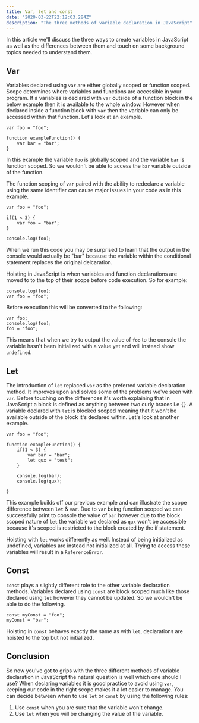 ```yaml
---
title: Var, let and const
date: "2020-03-22T22:12:03.284Z"
description: "The three methods of variable declaration in JavaScript"
---
```


In this article we'll discuss the three ways to create variables in JavaScript as well as the differences between
them and touch on some background topics needed to understand them.

## Var

Variables declared using `var` are either globally scoped or function scoped. Scope determines where variables and functions are accessible in your program. If a variables is declared with `var` outside of a function block in the below example then it is available to the whole window. However when declared inside a function block with `var`
then the variable can only be accessed within that function. Let's look at an example.

    var foo = "foo";

    function exampleFunction() {
        var bar = "bar";
    }

In this example the variable `foo` is globally scoped and the variable `bar` is function scoped. So we wouldn't be able to access the `bar` variable outside of the function.

The function scoping of `var` paired with the ability to redeclare a variable using the same identifier can cause major issues in your code as in this example.

    var foo = "foo";

    if(1 < 3) {
        var foo = "bar";
    }

    console.log(foo);

When we run this code you may be surprised to learn that the output in the console would actually be "bar" because the variable within the conditional statement replaces the original delcaration.

Hoisting in JavaScript is when variables and function declarations are moved to to the top of their scope before
code execution. So for example:

    console.log(foo);
    var foo = "foo";

Before execution this will be converted to the following:

    var foo;
    console.log(foo);
    foo = "foo";

This means that when we try to output the value of `foo` to the console the variable hasn't been initialized with a value yet and will instead show `undefined`.

## Let

The introduction of `let` replaced `var` as the preferred variable declaration method. It improves upon and solves some of the problems we've seen with `var`. Before touching on the differences it's worth explaining that in JavaScript a block is defined as anything between two curly braces i.e `{}`. A variable declared with `let` is blocked scoped meaning that it won't be available outside of the block it's declared within. Let's look at another example.

    var foo = "foo";

    function exampleFunction() {
        if(1 < 3) {
            var bar = "bar";
            let qux = "test";
        }

        console.log(bar);
        console.log(qux);

    }

This example builds off our previous example and can illustrate the scope difference between `let` & `var`. Due to `var` being function scoped we can successfully print to console the value of `bar` however due to the block scoped nature of `let` the variable we declared as `qux` won't be accessible because it's scoped is restricted to the block created by the if statement.

Hoisting with `let` works differently as well. Instead of being initialized as undefined, variables are instead not initialized at all. Trying to access these variables will result in a `ReferenceError`.

## Const

`const` plays a slightly different role to the other variable declaration methods. Variables declared using `const` are block scoped much like those declared using `let` however they cannot be updated. So we wouldn't be able to do the following.

    const myConst = "foo";
    myConst = "bar";

Hoisting in `const` behaves exactly the same as with `let`, declarations are hoisted to the top but not initialized.

## Conclusion

So now you've got to grips with the three different methods of variable declaration in JavaScript the natural question is well which one should I use? When declaring variables it is good practice to avoid using `var`, keeping our code in the right scope makes it a lot easier to manage. You can decide between when to use `let` or `const` by using the following rules:

1. Use `const` when you are sure that the variable won't change.
2. Use `let` when you will be changing the value of the variable.
